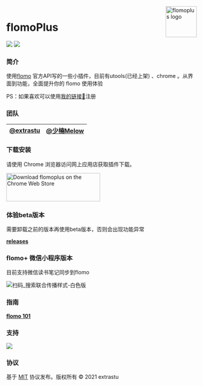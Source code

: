 <img src="https://tva1.sinaimg.cn/large/008i3skNgy1gtv7lyn12wj603k03ka9u02.jpg" alt="flomoplus logo" align="right" width="82px" />

# flomoPlus


[![](https://img.shields.io/github/release/it5200/flomoPlugin.svg)](https://github.com/it5200/flomoPlugin/releases)
[![](https://img.shields.io/github/license/it5200/flomoPlugin.svg)](https://github.com/it5200/flomoPlugin/blob/master/LICENSE)

### 简介

使用[flomo](http://flomoapp.com/) 官方API写的一些小插件，目前有utools(已经上架) 、chrome 。从界面到功能，全面提升你的 flomo 使用体验

PS：如果喜欢可以使用[我的链接🔗](https://flomoapp.com/register2/?NjM0)注册

### 团队


**[@extrastu](https://web.okjike.com/u/3F7E70D2-E380-49C6-A9A5-905013A5735B)**|**[@少楠Melow](https://web.okjike.com/u/7B1385A9-FCC9-4446-B8CE-472EAF6817B2)**
:-----:|:-----:

### 下载安装

请使用 Chrome 浏览器访问网上应用店获取插件下载。

<a href="https://chrome.google.com/webstore/detail/flomoplus/kcijjmomofpdcpeiagibojhjifhegepj">
  <img src="https://tva1.sinaimg.cn/large/008i3skNgy1gtzt8n5jwmj60ds046wed02.jpg" alt="Download flomoplus on the Chrome Web Store" width="248px" height="75px" />
</a>

### 体验beta版本

需要卸载之前的版本再使用beta版本，否则会出现功能异常

**[releases](https://github.com/it5200/flomoPlus/releases)**


### flomo+ 微信小程序版本

目前支持微信读书笔记同步到flomo

![扫码_搜索联合传播样式-白色版](https://user-images.githubusercontent.com/19451694/135210747-3cda2860-2943-49e1-924f-e71740d577da.png)


### 指南

**[flomo 101](https://help.flomoapp.com/advance/extension/chrome-extension)**


### 支持

![](https://tva1.sinaimg.cn/large/0081Kckwgy1gm4rwcsj2uj30u00u0wfb.jpg)


### 协议

基于 [MIT](https://github.com/it5200/flomoPlus/blob/master/LICENSE) 协议发布。版权所有 © 2021 extrastu
